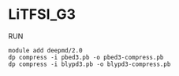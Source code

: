 # LiTFSI_G3
RUN
```
module add deepmd/2.0
dp compress -i pbed3.pb -o pbed3-compress.pb
dp compress -i blypd3.pb -o blypd3-compress.pb
```

